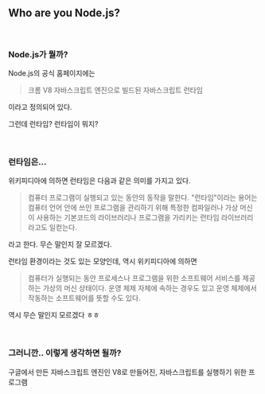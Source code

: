 ## Who are you Node.js?

<br>

### Node.js가 뭘까?

Node.js의 공식 홈페이지에는

> 크롬 V8 자바스크립트 엔진으로 빌드된 자바스크립트 런타임

이라고 정의되어 있다.

그런데 런타임? 런타임이 뭐지?

<br>

### 런타임은...

위키피디아에 의하면 런타임은 다음과 같은 의미를 가지고 있다.

> 컴퓨터 프로그램이 실행되고 있는 동안의 동작을 말한다. "런타임"이라는 용어는 컴퓨터 언어 안에 쓰인 프로그램을 관리하기 위해 특정한 컴파일러나 가상 머신이 사용하는 기본코드의 라이브러리나 프로그램을 가리키는 런타임 라이브러리라고도 일컫는다.

라고 한다. 무슨 말인지 잘 모르겠다.

런타임 환경이라는 것도 있는 모양인데, 역시 위키피디아에 의하면

> 컴퓨터가 실행되는 동안 프로세스나 프로그램을 위한 소프트웨어 서비스를 제공하는 가상의 머신 상태이다. 운영 체제 자체에 속하는 경우도 있고 운영 체제에서 작동하는 소프트웨어를 뜻할 수도 있다.

역시 무슨 말인지 모르겠다 ㅎㅎ

<br>

### 그러니깐.. 이렇게 생각하면 될까?

구글에서 만든 자바스크립트 엔진인 V8로 만들어진, 자바스크립트를 실행하기 위한 프로그램









